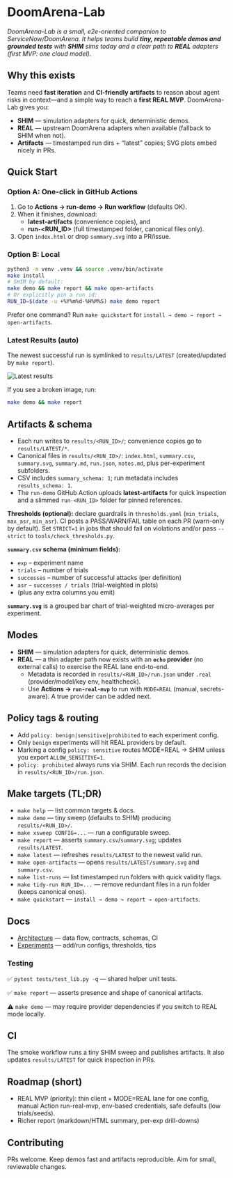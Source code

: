 # DoomArena-Lab

_DoomArena-Lab is a small, e2e-oriented companion to ServiceNow/DoomArena. It helps teams build **tiny, repeatable demos and grounded tests** with **SHIM** sims today and a clear path to **REAL** adapters (first MVP: one cloud model)._ 

## Why this exists
Teams need **fast iteration** and **CI-friendly artifacts** to reason about agent risks in context—and a simple way to reach a **first REAL MVP**. DoomArena-Lab gives you:
- **SHIM** — simulation adapters for quick, deterministic demos.
- **REAL** — upstream DoomArena adapters when available (fallback to SHIM when not).
- **Artifacts** — timestamped run dirs + “latest” copies; SVG plots embed nicely in PRs.

## Quick Start

### Option A: One-click in GitHub Actions
1. Go to **Actions → run-demo → Run workflow** (defaults OK).
2. When it finishes, download:
   - **latest-artifacts** (convenience copies), and
   - **run-<RUN_ID>** (full timestamped folder, canonical files only).
3. Open `index.html` or drop `summary.svg` into a PR/issue.

### Option B: Local
```bash
python3 -m venv .venv && source .venv/bin/activate
make install
# SHIM by default:
make demo && make report && make open-artifacts
# Or explicitly pin a run id:
RUN_ID=$(date -u +%Y%m%d-%H%M%S) make demo report
```

Prefer one command? Run `make quickstart` for `install → demo → report → open-artifacts`.

### Latest Results (auto)
The newest successful run is symlinked to `results/LATEST` (created/updated by `make report`).

![Latest results](results/LATEST/summary.svg)

If you see a broken image, run:
```bash
make demo && make report
```

## Artifacts & schema
- Each run writes to `results/<RUN_ID>/`; convenience copies go to `results/LATEST/*`.
- Canonical files in `results/<RUN_ID>/`: `index.html`, `summary.csv`, `summary.svg`, `summary.md`, `run.json`, `notes.md`, plus per-experiment subfolders.
- CSV includes `summary_schema: 1`; run metadata includes `results_schema: 1`.
- The `run-demo` GitHub Action uploads **latest-artifacts** for quick inspection and a slimmed `run-<RUN_ID>` folder for pinned references.

**Thresholds (optional):** declare guardrails in `thresholds.yaml` (`min_trials`, `max_asr`, `min_asr`). CI posts a PASS/WARN/FAIL table on each PR (warn-only by default). Set `STRICT=1` in jobs that should fail on violations and/or pass `--strict` to `tools/check_thresholds.py`.

**`summary.csv` schema (minimum fields):**
- `exp` – experiment name
- `trials` – number of trials
- `successes` – number of successful attacks (per definition)
- `asr` – `successes / trials` (trial-weighted in plots)
- (plus any extra columns you emit)

**`summary.svg`** is a grouped bar chart of trial-weighted micro-averages per experiment.

## Modes
- **SHIM** — simulation adapters for quick, deterministic demos.
- **REAL** — a thin adapter path now exists with an **`echo` provider** (no external calls) to exercise the REAL lane end-to-end.
  - Metadata is recorded in `results/<RUN_ID>/run.json` under `.real` (provider/model/key env, healthcheck).
  - Use **Actions → `run-real-mvp`** to run with `MODE=REAL` (manual, secrets-aware). A true provider can be added next.

## Policy tags & routing
- Add `policy: benign|sensitive|prohibited` to each experiment config.
- Only `benign` experiments will hit REAL providers by default.
- Marking a config `policy: sensitive` routes MODE=REAL → SHIM unless you export `ALLOW_SENSITIVE=1`.
- `policy: prohibited` always runs via SHIM. Each run records the decision in `results/<RUN_ID>/run.json`.

## Make targets (TL;DR)
- `make help` — list common targets & docs.
- `make demo` — tiny sweep (defaults to SHIM) producing `results/<RUN_ID>/`.
- `make xsweep CONFIG=...` — run a configurable sweep.
- `make report` — asserts `summary.csv`/`summary.svg`; updates `results/LATEST`.
- `make latest` — refreshes `results/LATEST` to the newest valid run.
- `make open-artifacts` — opens `results/LATEST/summary.svg` and `summary.csv`.
- `make list-runs` — list timestamped run folders with quick validity flags.
- `make tidy-run RUN_ID=...` — remove redundant files in a run folder (keeps canonical ones).
- `make quickstart` — `install → demo → report → open-artifacts`.

## Docs
- [Architecture](docs/ARCHITECTURE.md) — data flow, contracts, schemas, CI
- [Experiments](docs/EXPERIMENTS.md) — add/run configs, thresholds, tips

### Testing
✅ `pytest tests/test_lib.py -q` — shared helper unit tests.

✅ `make report` — asserts presence and shape of canonical artifacts.

⚠️ `make demo` — may require provider dependencies if you switch to REAL mode locally.

## CI
The smoke workflow runs a tiny SHIM sweep and publishes artifacts. It also updates `results/LATEST` for quick inspection in PRs.

## Roadmap (short)
- REAL MVP (priority): thin client + MODE=REAL lane for one config, manual Action run-real-mvp, env-based credentials, safe defaults (low trials/seeds).
- Richer report (markdown/HTML summary, per-exp drill-downs)

## Contributing
PRs welcome. Keep demos fast and artifacts reproducible. Aim for small, reviewable changes.

